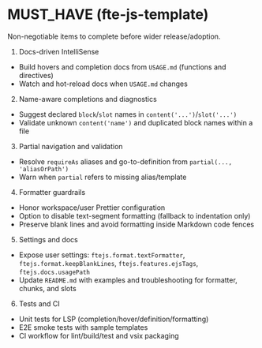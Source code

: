 # MUST_HAVE (fte-js-template)

Non-negotiable items to complete before wider release/adoption.

1) Docs-driven IntelliSense
- Build hovers and completion docs from `USAGE.md` (functions and directives)
- Watch and hot-reload docs when `USAGE.md` changes

2) Name-aware completions and diagnostics
- Suggest declared `block`/`slot` names in `content('...')`/`slot('...')`
- Validate unknown `content('name')` and duplicated block names within a file

3) Partial navigation and validation
- Resolve `requireAs` aliases and go-to-definition from `partial(..., 'aliasOrPath')`
- Warn when `partial` refers to missing alias/template

4) Formatter guardrails
- Honor workspace/user Prettier configuration
- Option to disable text-segment formatting (fallback to indentation only)
- Preserve blank lines and avoid formatting inside Markdown code fences

5) Settings and docs
- Expose user settings: `ftejs.format.textFormatter`, `ftejs.format.keepBlankLines`, `ftejs.features.ejsTags`, `ftejs.docs.usagePath`
- Update `README.md` with examples and troubleshooting for formatter, chunks, and slots

6) Tests and CI
- Unit tests for LSP (completion/hover/definition/formatting)
- E2E smoke tests with sample templates
- CI workflow for lint/build/test and vsix packaging
